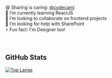 <p>
😄 Sharing is caring: <a target="_blank" href="https://www.instagram.com/codecami/">@codecami</a><br/>
🌱 I’m currently learning ReactJS<br/>
👯 I’m looking to collaborate on frontend projects<br/>
🤔 I’m looking for help with SharePoint<br/>
⚡ Fun fact: I'm Designer too!</p>

<br/>

<h2>GitHub Stats</h2>

[![Top Langs](https://github-readme-stats.vercel.app/api/top-langs/?username=camipaixao&layout=compact)](https://github.com/anuraghazra/github-readme-stats)

<!--
**camipaixao/camipaixao** is a ✨ _special_ ✨ repository because its `README.md` (this file) appears on your GitHub profile.
<h1>Hi there! 👋</h1>
Here are some ideas to get you started:

- 😄 Sharing is caring: @codecami
- 🌱 I’m currently learning ReactJS
- 👯 I’m looking to collaborate on frontend projects
- 🤔 I’m looking for help with SharePoint
- ⚡ Fun fact: I'm Designer too!
-->
